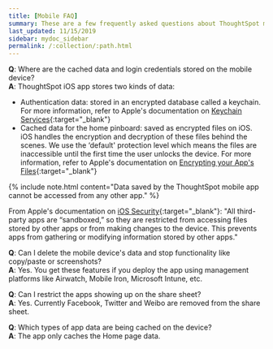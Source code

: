 ```yaml
---
title: [Mobile FAQ]
summary: These are a few frequently asked questions about ThoughtSpot mobile.
last_updated: 11/15/2019
sidebar: mydoc_sidebar
permalink: /:collection/:path.html
---
```

**Q**: Where are the cached data and login credentials stored on the mobile device?  
**A**: ThoughtSpot iOS app stores two kinds of data:
   - Authentication data: stored in an encrypted database called a keychain. For more information, refer to Apple's documentation on [Keychain Services](https://developer.apple.com/documentation/security/keychain_services){:target="_blank"}
   - Cached data for the home pinboard: saved as encrypted files on iOS. iOS handles the encryption and decryption of these files behind the scenes. We use the ‘default' protection level which means the files are inaccessible until the first time the user unlocks the device. For more information, refer to Apple's documentation on [Encrypting your App's Files](https://developer.apple.com/documentation/uikit/protecting_the_user_s_privacy/encrypting_your_app_s_files){:target="_blank"}

   {% include note.html content="Data saved by the ThoughtSpot mobile app cannot be accessed from any other app." %}

   From Apple's documentation on [iOS Security](https://www.apple.com/business/site/docs/iOS_Security_Guide.pdf){:target="_blank"}:
   "All third-party apps are “sandboxed,” so they are restricted from accessing files stored by other apps or from making changes to the device. This prevents apps from gathering or modifying information stored by other apps."

**Q**: Can I delete the mobile device's data and stop functionality like copy/paste or screenshots?  
**A**: Yes. You get these features if you deploy the app using management platforms like Airwatch, Mobile Iron, Microsoft Intune, etc.

**Q**: Can I restrict the apps showing up on the share sheet?  
**A**: Yes. Currently Facebook, Twitter and Weibo are removed from the share sheet.

**Q**: Which types of app data are being cached on the device?  
**A**: The app only caches the Home page data.
